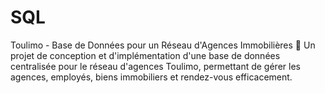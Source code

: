 # SQL
Toulimo - Base de Données pour un Réseau d'Agences Immobilières 🏢 Un projet de conception et d'implémentation d'une base de données centralisée pour le réseau d'agences Toulimo, permettant de gérer les agences, employés, biens immobiliers et rendez-vous efficacement.

